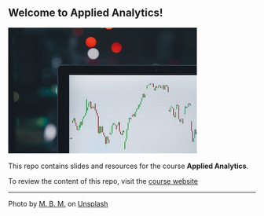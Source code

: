 ## Welcome to Applied Analytics!

![](img/img.jpg)

This repo contains slides and resources for the course **Applied Analytics**.

To review the content of this repo, visit the [course website](https://kirenz.github.io/applied-analytics/)

---

Photo by <a href="https://unsplash.com/@m_b_m?utm_source=unsplash&utm_medium=referral&utm_content=creditCopyText">M. B. M.</a> on <a href="https://unsplash.com/s/photos/analytics?utm_source=unsplash&utm_medium=referral&utm_content=creditCopyText">Unsplash</a>
  
